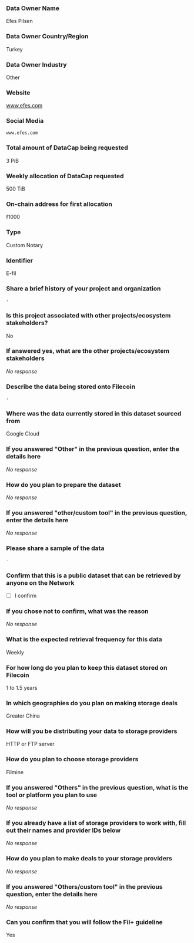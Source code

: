 ### Data Owner Name

Efes Pilsen

### Data Owner Country/Region

Turkey

### Data Owner Industry

Other

### Website

www.efes.com

### Social Media

```text
www.efes.com
```


### Total amount of DataCap being requested

3 PiB

### Weekly allocation of DataCap requested

500 TiB

### On-chain address for first allocation

f1000

### Type

Custom Notary

### Identifier

E-fil

### Share a brief history of your project and organization

```text
-
```


### Is this project associated with other projects/ecosystem stakeholders?

No

### If answered yes, what are the other projects/ecosystem stakeholders

_No response_

### Describe the data being stored onto Filecoin

```text
-
```


### Where was the data currently stored in this dataset sourced from

Google Cloud

### If you answered "Other" in the previous question, enter the details here

_No response_

### How do you plan to prepare the dataset

_No response_

### If you answered "other/custom tool" in the previous question, enter the details here

_No response_

### Please share a sample of the data

```text
-
```


### Confirm that this is a public dataset that can be retrieved by anyone on the Network

- [ ] I confirm

### If you chose not to confirm, what was the reason

_No response_

### What is the expected retrieval frequency for this data

Weekly

### For how long do you plan to keep this dataset stored on Filecoin

1 to 1.5 years

### In which geographies do you plan on making storage deals

Greater China

### How will you be distributing your data to storage providers

HTTP or FTP server

### How do you plan to choose storage providers

Filmine

### If you answered "Others" in the previous question, what is the tool or platform you plan to use

_No response_

### If you already have a list of storage providers to work with, fill out their names and provider IDs below

_No response_

### How do you plan to make deals to your storage providers

_No response_

### If you answered "Others/custom tool" in the previous question, enter the details here

_No response_

### Can you confirm that you will follow the Fil+ guideline

Yes